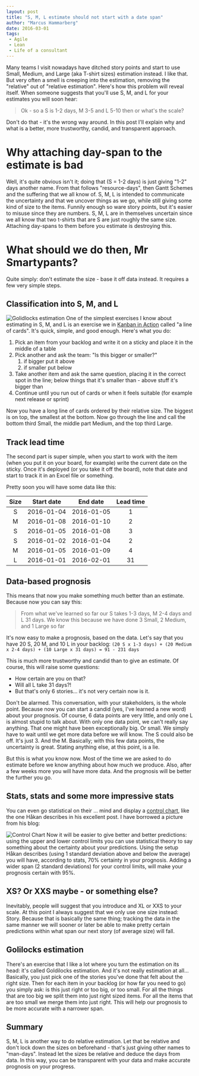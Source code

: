 ```yaml
---
layout: post
title: "S, M, L estimate should not start with a date span"
author: "Marcus Hammarberg"
date: 2016-03-01
tags:
 - Agile
 - Lean
 - Life of a consultant
---
```


Many teams I visit nowadays have ditched story points and start to use Small, Medium, and Large (aka T-shirt sizes) estimation instead. I like that. But very often a smell is creeping into the estimation, removing the "relative" out of "relative estimation". Here's how this problem will reveal itself. When someone suggests that you'll use S, M, and L for your estimates you will soon hear:

> Ok - so a S is 1-2 days, M 3-5 and L 5-10 then or what's the scale?

Don't do that - it's the wrong way around. In this post I'll explain why and what is a better, more trustworthy, candid, and transparent approach.

# Why attaching day-span to the estimate is bad

Well, it's quite obvious isn't it; doing that (S = 1-2 days) is just giving "1-2" days another name. From that follows "resource-days", then Gantt Schemes and the suffering that we all know of. S, M, L is intended to communicate the uncertainty and that we uncover things as we go, while still giving some kind of size to the items. Funnily enough so ware story points, but it's easier to misuse since they are numbers. S, M, L are in themselves uncertain since we all know that two t-shirts that are S are just roughly the same size. Attaching day-spans to them before you estimate is destroying this.

# What should we do then, Mr Smartypants?

Quite simply: don't estimate the size - base it off data instead. It requires a few very simple steps.

## Classification into S, M, and L

![Golidlocks estimation](https://pixabay.com/en/road-distance-landscape-horizon-348544/)
One of the simplest exercises I know about estimating in S, M, and L is an exercise we in [Kanban in Action](http://bit.ly/theKanbanBook) called "a line of cards". It's quick, simple, and good enough. Here's what you do:

1. Pick an item from your backlog and write it on a sticky and place it in the middle of a table
2. Pick another and ask the team: "Is this bigger or smaller?"
    1. if bigger put it above
    2. if smaller put below
3. Take another item and ask the same question, placing it in the correct spot in the line; below things that it's smaller than - above stuff it's bigger than
4. Continue until you run out of cards or when it feels suitable (for example next release or sprint)

Now you have a long line of cards ordered by their relative size. The biggest is on top, the smallest at the bottom. Now go through the line and call the bottom third Small, the middle part Medium, and the top third Large.

## Track lead time

The second part is super simple, when you start to work with the item (when you put it on your board, for example) write the current date on the sticky. Once it's deployed (or you take it off the board), note that date and start to track it in an Excel file or something.

Pretty soon you will have some data like this:

| Size  | Start date | End date | Lead time |
| :---------:  | :---------------------: | :------------: | :---------: |
| S |  2016-01-04 |  2016-01-05 | 1 |
| M |  2016-01-08 |  2016-01-10 | 2 |
| S |  2016-01-05 |  2016-01-08 | 3 |
| S |  2016-01-02 |  2016-01-04 | 2 |
| M |  2016-01-05 |  2016-01-09 | 4 |
| L |  2016-01-01 |  2016-02-01 | 31 |

## Data-based prognosis

This means that now you make something much better than an estimate. Because now you can say this:

> From what we've learned so far our S takes 1-3 days, M 2-4 days and L 31 days. We know this because we have done 3 Small, 2 Medium, and 1 Large so far

It's now easy to make a prognosis, based on the data. Let's say that you have 20 S, 20 M, and 10 L in your backlog: `(20 S x 1-3 days) + (20 Medium x 2-4 days) + (10 Large x 31 days) = 91 - 231 days`

This is much more trustworthy and candid than to give an estimate. Of course, this will raise some questions:

* How certain are you on that?
* Will all L take 31 days?!
* But that's only 6 stories... it's not very certain now is it.

Don't be alarmed. This conversation, with your stakeholders, is the whole point. Because now you can start a candid (yes, I've learned a new word) about your prognosis. Of course, 6 data points are very little, and only one L is almost stupid to talk about. With only one data point, we can't really say anything. That one might have been exceptionally big. Or small. We simply have to wait until we get more data before we will know. The S could also be off. It's just 3. And the M. Basically; with this few data points, the uncertainty is great. Stating anything else, at this point, is a lie.

But this is what you know now. Most of the time we are asked to do estimate before we know anything about how much we produce. Also, after a few weeks more you will have more data. And the prognosis will be better the further you go.

## Stats, stats and some more impressive stats

You can even go statistical on their ... mind and display a [control chart](https://hakanforss.wordpress.com/2011/06/23/control-chart-how-to-create-one-in-excel-2010/), like the one Håkan describes in his excellent post. I have borrowed a picture from his blog:

![Control Chart](https://hakanforss.files.wordpress.com/2011/06/formatedfeaturecontrolchart_thumb.png?)
Now it will be easier to give better and better predictions: using the upper and lower control limits you can use statistical theory to say something about the certainty about your predictions. Using the setup Håkan describes (using 1 standard deviation above and below the average) you will have, according to stats, 70% certainty in your prognosis. Adding a wider span (2 standard deviations) for your control limits, will make your prognosis certain with 95%.

## XS? Or XXS maybe - or something else?

Inevitably, people will suggest that you introduce and XL or XXS to your scale. At this point I always suggest that we only use one size instead: Story. Because that is basically the same thing; tracking the data in the same manner we will sooner or later be able to make pretty certain predictions within what span our next story (of average size) will fall.

## Golilocks estimation

There's an exercise that I like a lot where you turn the estimation on its head: it's called Goldilocks estimation. And it's not really estimation at all... Basically, you just pick one of the stories you've done that felt about the right size. Then for each item in your backlog (or how far you need to go) you simply ask: is this just right or too big, or too small. For all the things that are too big we split them into just right sized items. For all the items that are too small we merge them into just right. This will help our prognosis to be more accurate with a narrower span.

## Summary

S, M, L is another way to do relative estimation. Let that be relative and don't lock down the sizes on beforehand - that's just giving other names to "man-days". Instead let the sizes be relative and deduce the days from data. In this way, you can be transparent with your data and make accurate prognosis on your progress.
